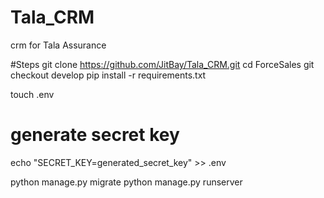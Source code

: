 # Tala_CRM
crm for Tala Assurance

#Steps
git clone https://github.com/JitBay/Tala_CRM.git
cd ForceSales
git checkout develop
pip install -r requirements.txt

touch .env

# generate secret key
echo "SECRET_KEY=generated_secret_key" >> .env

python manage.py migrate 
python manage.py runserver
